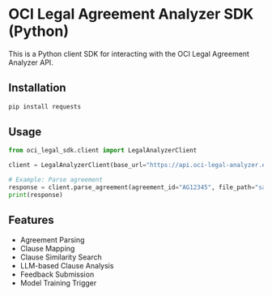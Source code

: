 # OCI Legal Agreement Analyzer SDK (Python)

This is a Python client SDK for interacting with the OCI Legal Agreement Analyzer API.

## Installation

```bash
pip install requests
```

## Usage

```python
from oci_legal_sdk.client import LegalAnalyzerClient

client = LegalAnalyzerClient(base_url="https://api.oci-legal-analyzer.example.com/v1")

# Example: Parse agreement
response = client.parse_agreement(agreement_id="AG12345", file_path="sample.pdf", file_type="pdf")
print(response)
```

## Features

- Agreement Parsing
- Clause Mapping
- Clause Similarity Search
- LLM-based Clause Analysis
- Feedback Submission
- Model Training Trigger
